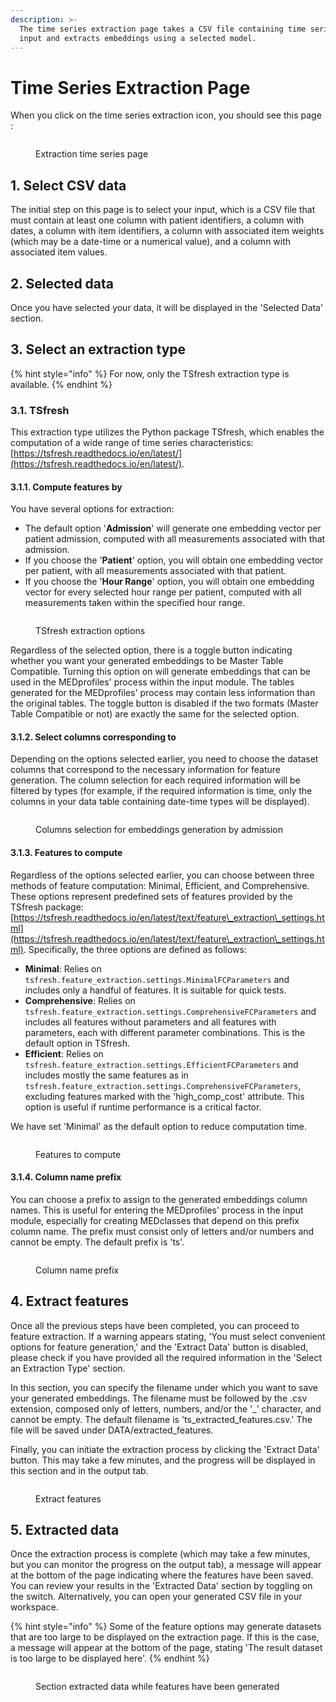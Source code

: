 ```yaml
---
description: >-
  The time series extraction page takes a CSV file containing time series as
  input and extracts embeddings using a selected model.
---
```


# Time Series Extraction Page

When you click on the time series extraction icon, you should see this page :

<figure><img src="../../../.gitbook/assets/extraction_ts.png" alt=""><figcaption><p>Extraction time series page</p></figcaption></figure>

## 1. Select CSV data

The initial step on this page is to select your input, which is a CSV file that must contain at least one column with patient identifiers, a column with dates, a column with item identifiers, a column with associated item weights (which may be a date-time or a numerical value), and a column with associated item values.

## 2. Selected data

Once you have selected your data, it will be displayed in the 'Selected Data' section.

## 3. Select an extraction type

{% hint style="info" %}
For now, only the TSfresh extraction type is available.
{% endhint %}

### 3.1. TSfresh

This extraction type utilizes the Python package TSfresh, which enables the computation of a wide range of time series characteristics: [https://tsfresh.readthedocs.io/en/latest/](https://tsfresh.readthedocs.io/en/latest/).

#### 3.1.1. Compute features by

You have several options for extraction:

* The default option '**Admission**' will generate one embedding vector per patient admission, computed with all measurements associated with that admission.
* If you choose the '**Patient**' option, you will obtain one embedding vector per patient, with all measurements associated with that patient.
* If you choose the '**Hour Range**' option, you will obtain one embedding vector for every selected hour range per patient, computed with all measurements taken within the specified hour range.

<figure><img src="../../../.gitbook/assets/select_extraction_type_ts.png" alt=""><figcaption><p>TSfresh extraction options</p></figcaption></figure>

Regardless of the selected option, there is a toggle button indicating whether you want your generated embeddings to be Master Table Compatible. Turning this option on will generate embeddings that can be used in the MEDprofiles' process within the input module. The tables generated for the MEDprofiles' process may contain less information than the original tables. The toggle button is disabled if the two formats (Master Table Compatible or not) are exactly the same for the selected option.

#### 3.1.2. Select columns corresponding to

Depending on the options selected earlier, you need to choose the dataset columns that correspond to the necessary information for feature generation. The column selection for each required information will be filtered by types (for example, if the required information is time, only the columns in your data table containing date-time types will be displayed).

<figure><img src="../../../.gitbook/assets/select_col_extraction_ts.png" alt=""><figcaption><p>Columns selection for embeddings generation by admission</p></figcaption></figure>

#### 3.1.3. Features to compute

Regardless of the options selected earlier, you can choose between three methods of feature computation: Minimal, Efficient, and Comprehensive. These options represent predefined sets of features provided by the TSfresh package: [https://tsfresh.readthedocs.io/en/latest/text/feature\_extraction\_settings.html](https://tsfresh.readthedocs.io/en/latest/text/feature\_extraction\_settings.html). Specifically, the three options are defined as follows:

* **Minimal**: Relies on `tsfresh.feature_extraction.settings.MinimalFCParameters` and includes only a handful of features. It is suitable for quick tests.
* **Comprehensive**: Relies on `tsfresh.feature_extraction.settings.ComprehensiveFCParameters` and includes all features without parameters and all features with parameters, each with different parameter combinations. This is the default option in TSfresh.
* **Efficient**: Relies on `tsfresh.feature_extraction.settings.EfficientFCParameters` and includes mostly the same features as in `tsfresh.feature_extraction.settings.ComprehensiveFCParameters`, excluding features marked with the 'high\_comp\_cost' attribute. This option is useful if runtime performance is a critical factor.

We have set 'Minimal' as the default option to reduce computation time.

<figure><img src="../../../.gitbook/assets/select_type.png" alt=""><figcaption><p>Features to compute</p></figcaption></figure>

#### 3.1.4. Column name prefix

You can choose a prefix to assign to the generated embeddings column names. This is useful for entering the MEDprofiles' process in the input module, especially for creating MEDclasses that depend on this prefix column name. The prefix must consist only of letters and/or numbers and cannot be empty. The default prefix is 'ts'.

<figure><img src="../../../.gitbook/assets/prefix.png" alt=""><figcaption><p>Column name prefix</p></figcaption></figure>

## 4. Extract features

Once all the previous steps have been completed, you can proceed to feature extraction. If a warning appears stating, 'You must select convenient options for feature generation,' and the 'Extract Data' button is disabled, please check if you have provided all the required information in the 'Select an Extraction Type' section.&#x20;

In this section, you can specify the filename under which you want to save your generated embeddings. The filename must be followed by the .csv extension, composed only of letters, numbers, and/or the '\_' character, and cannot be empty. The default filename is 'ts\_extracted\_features.csv.' The file will be saved under DATA/extracted\_features.&#x20;

Finally, you can initiate the extraction process by clicking the 'Extract Data' button. This may take a few minutes, and the progress will be displayed in this section and in the output tab.

<figure><img src="../../../.gitbook/assets/extract.png" alt=""><figcaption><p>Extract features</p></figcaption></figure>

## 5. Extracted data

Once the extraction process is complete (which may take a few minutes, but you can monitor the progress on the output tab), a message will appear at the bottom of the page indicating where the features have been saved. You can review your results in the 'Extracted Data' section by toggling on the switch. Alternatively, you can open your generated CSV file in your workspace.

{% hint style="info" %}
Some of the feature options may generate datasets that are too large to be displayed on the extraction page. If this is the case, a message will appear at the bottom of the page, stating 'The result dataset is too large to be displayed here'.
{% endhint %}

<figure><img src="../../../.gitbook/assets/extract (1).png" alt=""><figcaption><p>Section extracted data while features have been generated</p></figcaption></figure>
